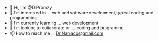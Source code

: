 - 👋 Hi, I’m @DrPromzy
- 👀 I’m interested in ... web and software development,typical coding and programming
- 🌱 I’m currently learning ... web development
- 💞️ I’m looking to collaborate on ... coding and programing 
- 📫 How to reach me ... Dr.Namaco@gmail.com

<!---
DPromzy/DrPromzy is a ✨ special ✨ repository because its `README.md` (this file) appears on your GitHub profile.
You can click the Preview link to take a look at your changes.
--->
